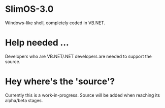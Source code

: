 SlimOS-3.0
==========

Windows-like shell, completely coded in VB.NET.

Help needed ...
===============
Developers who are VB.NET/.NET developers are needed to support the source.

Hey where's the 'source'?
=========================
Currently this is a work-in-progress. Source will be added when reaching its alpha/beta stages.
